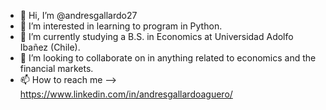 - 👋 Hi, I’m @andresgallardo27
- 👀 I’m interested in learning to program in Python.
- 🌱 I’m currently studying a B.S. in Economics at Universidad Adolfo Ibañez (Chile).
- 💞️ I’m looking to collaborate on in anything related to economics and the financial markets.
- 📫 How to reach me --> https://www.linkedin.com/in/andresgallardoaguero/ 

<!---
andresgallardo27/andresgallardo27 is a ✨ special ✨ repository because its `README.md` (this file) appears on your GitHub profile.
You can click the Preview link to take a look at your changes.
--->
